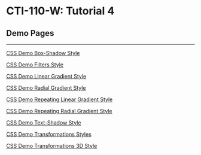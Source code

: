 # CTI-110-W: Tutorial 4 

## Demo Pages
---
[CSS Demo Box-Shadow Style](https://acc-it-dept.github.io/CTI-110-W-T4-Demo/demo_box_shadows.html)
> 

[CSS Demo Filters Style](demo_filters.html)
>

[CSS Demo Linear Gradient Style](demo_linear_gradients.html)
> 

[CSS Demo Radial Gradient Style](demo_radial_gradients.html)
> 

[CSS Demo Repeating Linear Gradient Style](demo_repeat_linear_gradients.html)
> 

[CSS Demo Repeating Radial Gradient Style](demo_repeat_radial_gradients.html)
> 

[CSS Demo Text-Shadow Style](demo_text_shadows.html)
> 

[CSS Demo Transformations Styles](demo_transformations.html)
> 

[CSS Demo Transformations 3D Style](demo_transformations3d.html)
> 
